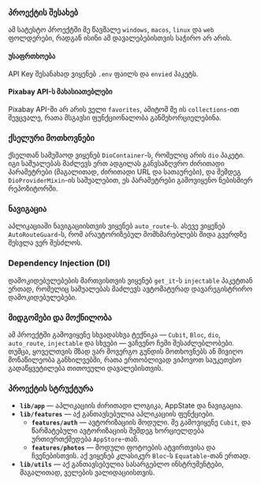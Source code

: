 ### პროექტის შესახებ

ამ სატესტო პროექტში მე წავშალე `windows`, `macos`, `linux` და `web` ფოლდერები, რადგან ისინი ამ დავალებებისთვის საჭირო არ არის.

#### უსაფრთხოება
API Key შესანახად ვიყენებ `.env` ფაილს და `envied` პაკეტს.

#### Pixabay API-ს მახასიათებლები
Pixabay API-ში არ არის ველი `favorites`, ამიტომ მე ის `collections`-ით შევცვალე, რათა მსგავსი ფუნქციონალობა განმეხორციელებინა.

### ქსელური მოთხოვნები

ქსელთან სამუშაოდ ვიყენებ `DioContainer`-ს, რომელიც არის `dio` პაკეტი. იგი საშუალებას მაძლევს ერთ ადგილას განვსაზღვრო ძირითადი პარამეტრები (მაგალითად, ძირითადი URL და სათაურები), და შემდეგ `DioProviderMixin`-ის საშუალებით, ეს პარამეტრები გამოვიყენო ნებისმიერ რეპოზიტორში.

### ნავიგაცია

აპლიკაციაში ნავიგაციისთვის ვიყენებ `auto_route`-ს. ასევე ვიყენებ `AutoRouteGuard`-ს, რომ არაუტორიზებულ მომხმარებლებს შიდა გვერდზე შესვლა ვერ შესძლოს.

### Dependency Injection (DI)

დამოკიდებულებების მართვისთვის ვიყენებ `get_it`-ს `injectable` პაკეტთან ერთად, რომელიც საშუალებას მაძლევს ავტომატურად დავარეგისტრირო დამოკიდებულებები.

### მიდგომები და მოქნილობა

ამ პროექტში გამოვიყენე სხვადასხვა ტექნიკა — `Cubit`, `Bloc`, `dio`, `auto_route`, `injectable` და სხვები — ვაჩვენო ჩემი შესაძლებლობები. თუმცა, ყოველთვის მზად ვარ მოვერგო გუნდის მოთხოვნებს ან მივიღო მონაწილეობა განხილვებში, რათა ერთობლივად ვიპოვოთ საუკეთესო გადაწყვეტილება თითოეული დავალებისთვის.

### პროექტის სტრუქტურა

- **`lib/app`** — აპლიკაციის ძირითადი ლოგიკა, AppState და ნავიგაცია.
- **`lib/features`** — აქ განთავსებულია აპლიკაციის ფუნქციები.
  - **`features/auth`** — ავტორიზაციის მოდული. მე გამოვიყენე `Cubit`, და წარმატებული ავტორიზაციის შემდეგ ხორციელდება ურთიერთქმედება `AppStore`-თან.
  - **`features/photos`** — მოდული ფოტოების ატვირთვისა და ჩვენებისთვის. აქ ვიყენებ კლასიკურ `Bloc`-ს `Equatable`-თან ერთად.
- **`lib/utils`** — აქ განთავსებულია სასარგებლო ინსტრუმენტები, მაგალითად, ველების ვალიდაციისთვის.

